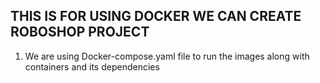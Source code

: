 ## THIS IS FOR USING DOCKER WE CAN CREATE ROBOSHOP PROJECT ###

1. We are using Docker-compose.yaml file to run the images along with containers and its   dependencies
